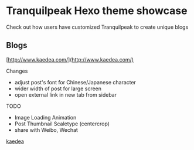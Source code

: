 # Tranquilpeak Hexo theme showcase

Check out how users have customized Tranquilpeak to create unique blogs 

## Blogs ##

[http://www.kaedea.com/](http://www.kaedea.com/)

Changes

 - adjust post's font for Chinese/Japanese character
 - wider width of post for large screen
 - open external link in new tab from sidebar

 TODO

 - Image Loading Animation
 - Post Thumbnail Scaletype (centercrop)
 - share with Weibo, Wechat

[kaedea](https://github.com/kaedea)

